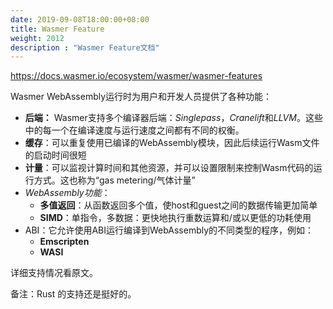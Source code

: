 ```yaml
---
date: 2019-09-08T18:00:00+08:00
title: Wasmer Feature
weight: 2012
description : "Wasmer Feature文档"
---
```


https://docs.wasmer.io/ecosystem/wasmer/wasmer-features

Wasmer WebAssembly运行时为用户和开发人员提供了各种功能：

- **后端：** Wasmer支持多个编译器后端：*Singlepass*，*Cranelift*和*LLVM*。这些中的每一个在编译速度与运行速度之间都有不同的权衡。
- **缓存**：可以重复使用已编译的WebAssembly模块，因此后续运行Wasm文件的启动时间很短
- **计量**：可以监视计算时间和其他资源，并可以设置限制来控制Wasm代码的运行方式。这也称为“gas metering/气体计量”
- *WebAssembly功能*：
	- **多值返回**：从函数返回多个值，使host和guest之间的数据传输更加简单
	- **SIMD**：单指令，多数据：更快地执行重数运算和/或以更低的功耗使用
- ABI：它允许使用ABI运行编译到WebAssembly的不同类型的程序，例如：
	- **Emscripten**
	- **WASI**

详细支持情况看原文。

备注：Rust 的支持还是挺好的。